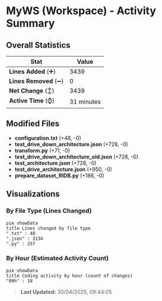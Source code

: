 # MyWS (Workspace) - Activity Summary 

## Overall Statistics

| Stat                   | Value                                                             |
| ---------------------- | ----------------------------------------------------------------- |
| **Lines Added** (➕)   | 3439                                          |
| **Lines Removed** (➖) | 0                                        |
| **Net Change** (↕)    | 3439                |
| **Active Time** (⌚)   | 31 minutes |


## Modified Files
- **configuration.txt** (+48, -0)
- **test_drive_down_architecture.json** (+728, -0)
- **transform.py** (+71, -0)
- **test_drive_down_architecture_old.json** (+728, -0)
- **test_architecture.json** (+728, -0)
- **test_drive_architecture.json** (+950, -0)
- **prepare_dataset_RIDB.py** (+186, -0)

## Visualizations

### By File Type (Lines Changed)

```mermaid
pie showData
title Lines changed by file type
".txt" : 48
".json" : 3134
".py" : 257
```

### By Hour (Estimated Activity Count)

```mermaid
pie showData
title Coding activity by hour (count of changes)
"09h" : 18
```


> **Last Updated:** 30/04/2025, 09:44:05